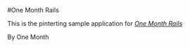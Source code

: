 #One Month Rails

This is the pinterting sample application for
[*One Month Rails*](http://onemonthrails.com)

By One Month